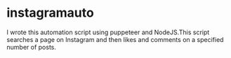 # instagramauto
I wrote this automation script using puppeteer and NodeJS.This script searches a page on Instagram and then likes and comments on a specified number of posts.
